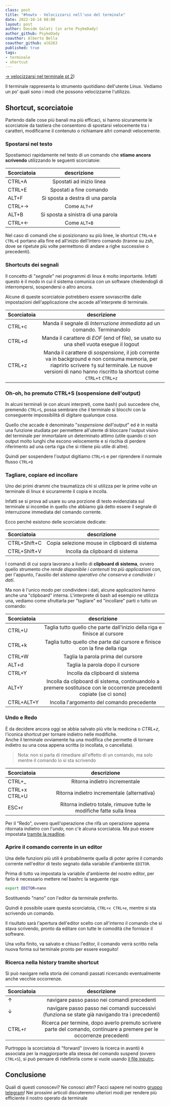 ```yaml
---
class: post
title: "#howto - Velocizzarsi nell'uso del terminale" 
date: 2022-10-14 08:00
layout: post 
author: Davide Galati (in arte PsykeDady)
author_github: PsykeDady 
coauthor: Alberto Bella
coauthor_github: al6263
published: true
tags: 
- terminale
- shortcut
---
```


[&rarr; velocizzarsi nel terminale pt 2](https://linuxhub.it/articles/howto-velocizzarsi-terminale-pt2/))


Il terminale rappresenta lo strumento quotidiano dell'utente Linux. Vediamo un po' quali sono i modi che possono velocizzarne l'utilizzo.  

## Shortcut, scorciatoie

Partendo dalle cose più banali ma più efficaci, si hanno sicuramente le scorciatoie da tastiera che consentono di spostarsi velocemente tra i caratteri, modificarne il contenuto o richiamare altri comandi velocemente.

### Spostarsi nel testo

Spostiamoci rapidamente nel testo di un comando che **stiamo ancora scrivendo** utilizzando le seguenti scorciatoie: 

| Scorciatoia 	| descrizione |
| :---- 		| :---: |
| CTRL+A 		| Spostati ad inizio linea |
| CTRL+E 		| Spostati a fine comando |
| ALT+F 		| Si sposta a destra di una parola |
| CTRL+&rarr; 	| Come `ALT+F` |
| ALT+B 		| Si sposta a sinistra di una parola |
| CTRL+&larr; 	| Come `ALT+B` |


Nel caso di comandi che si posizionano su più linee, le shortcut `CTRL+A` e `CTRL+E` portano alla fine ed all'inizio dell'intero comando (tranne su zsh, dove se ripetute più volte permettono di andare a righe successive o precedenti).

### Shortcuts dei segnali

Il concetto di "*segnale*" nei programmi di linux è molto importante. Infatti questo è il modo in cui il sistema comunica con un software chiedendogli di interrompersi, sospendersi o altro ancora.

Alcune di queste scorciatoie potrebbero essere sovrascritte dalle impostazioni dell'applicazione che accede all'interprete di terminale. 


| Scorciatoia 	| descrizione |
| :---- 		| :---: |
| CTRL+c 	| Manda il segnale di *Interruzione immediata* ad un comando. Terminandolo |
| CTRL+d 	| Manda il carattere di *EOF* (end of file), se usato su una shell vuota esegue il logout |
| CTRL+z 	| Manda il carattere di *sospensione*, il job corrente va in background e non consuma memoria, per riaprirlo scrivere `fg` sul terminale. Le nuove versioni di nano hanno riscritto la shortcut come `CTRL+t` `CTRL+z` |


### Oh-oh, ho premuto CTRL+S (sospensione dell'output)

In alcuni terminali (e con alcuni interpreti, come bash)
 può succedere che, premendo `CTRL+S`, possa sembrare che il terminale si blocchi con la conseguente impossibilità di digitare qualunque cosa. 

Quello che accade è denominato "*sospensione dell'output*" ed è in realtà una funzione studiata per permettere all'utente di bloccare l'output visivo del terminale per immortalare un determinato attimo (utile quando ci son output molto lunghi che escono velocemente e si rischia di perdere riferimento ad una certa riga che si ritiene più utile di altre).

Quindi per sospendere l'output digitiamo `CTRL+S` e per riprendere il normale flusso `CTRL+Q`

### Tagliare, copiare ed incollare 

Uno dei primi drammi che traumatizza chi si utilizza per le prime volte un terminale di linux è sicuramente il copia e incolla.  

Infatti se si prova ad usare su una porzione di testo evidenziata sul terminale si incombe in quello che abbiamo già detto essere il segnale di interruzione immediata del comando corrente.  

Ecco perché esistono delle scorciatoie dedicate:

| Scorciatoia 	| descrizione 									|
| :---- 		| :---: 										|
| CTRL+Shift+C 	| Copia selezione mouse in clipboard di sistema	| 
| CTRL+Shift+V 	| Incolla da clipboard di sistema 				|

I comandi di cui sopra lavorano a livello di **clipboard di sistema**, ovvero quello strumento che *rende disponibile i contenuti tra più applicazioni* con, per l'appunto, l'ausilio del *sistema operativo che conserva e condivide i dati*. 

Ma non è l'unico modo per condividere i dati, alcune applicazioni hanno anche una "clipboard" interna. L'interprete di bash ad esempio ne utilizza una, vediamo come sfruttarla per "tagliare" ed "incollare" parti o tutto un comando: 

| Scorciatoia 	| descrizione 									|
| :---- 		| :---: 										|
| CTRL+U	 	| Taglia tutto quello che parte dall'inizio della riga e finisce al cursore |
| CTRL+k	 	| Taglia tutto quello che parte dal cursore e finisce con la fine della riga |
| CTRL+W	 	| Taglia la parola prima del cursore |
| ALT+d 	| Taglia la parola dopo il cursore	| 
| CTRL+Y 	| Incolla da clipboard di sistema 	| 
| ALT+Y 	| Incolla da clipboard di sistema, continuandolo a premere sostituisce con le occorrenze precedenti copiate (se ci sono)	| 
| CTRL+ALT+Y 	| Incolla l'argomento del comando precedente	| 

### Undo e Redo 

È da decidere ancora oggi se abbia salvato più vite la medicina o *CTRL+z*, l'iconica shortcut per tornare indietro nelle modifiche.   
Anche il terminale ovviamente ha una modifica che permette di tornare indietro su una cosa appena scritta (o incollata, o cancellata). 

> Nota: non si parla di rimediare all'effetto di un comando, ma solo mentre il comando lo si sta scrivendo 

| Scorciatoia 	| descrizione 									|
| :---- 		| :---: 										|
| CTRL+_	 	| Ritorna indietro incrementale |
| CTRL+x CTRL+U	| Ritorna indietro incrementale (alternativa) |
| ESC+r	 		| Ritorna indietro totale, rimuove tutte le modifiche fatte sulla linea |

Per il "Redo", ovvero quell'operazione che rifà un operazione appena ritornata indietro con l'*undo*, non c'è alcuna scorciatoia. Ma può essere impostata [tramite la readline](https://linuxhub.it/articles/howto-inputrc/).  

### Aprire il comando corrente in un editor

Una delle funzioni più utili è probabilmente quella di poter aprire il comando corrente nell'editor di testo segnato dalla variabile d'ambiente `EDITOR`.


Prima di tutto va impostata la variabile d'ambiente del nostro editor, per farlo è necessario mettere nel bashrc la seguente riga: 

```bash
export EDITOR=nano
```

Sostituendo "nano" con l'editor da terminale preferito.

Quindi è possibile usare questa scorciatoia, `CTRL+x CTRL+e`, mentre si sta scrivendo un comando. 

Il risultato sarà l'apertura dell'editor scelto con all'interno il comando che si stava scrivendo, pronto da editare con tutte le comodità che fornisce il software.

Una volta finito, va salvato e chiuso l'editor, il comando verrà scritto nella nuova forma sul terminale pronto per essere eseguito! 

### Ricerca nella history tramite shortcut

Si può navigare nella storia dei comandi passati ricercando eventualmente anche vecchie occorrenze.  

| Scorciatoia 	| descrizione 									|
| :---- 		| :---: 										|
| &uarr;	 	| navigare passo passo nei comandi precedenti |
| &darr;		| navigare passo passo nei comandi successivi (funziona se state già navigando tra i precedenti) |
| CTRL+r 		| Ricerca per termine, dopo averlo premuto scrivere parte del comando, continuare a premere per le occorrenze precedenti |

Purtroppo la scorciatoia di "forward" (ovvero la ricerca in avanti) è associata per la maggiorparte alla stessa del comando suspend (ovvero `CTRL+S`), si può pensare di ridefinirla come si vuole usando [il file inputrc](https://linuxhub.it/articles/howto-inputrc/).


## Conclusione
Quali di questi conoscevi? Ne conosci altri? Facci sapere nel nostro [gruppo telegram](https://t.me/linuxpeople)! Nei prossimi articoli discuteremo ulteriori modi per rendere più efficiente il nostro operato da terminale
